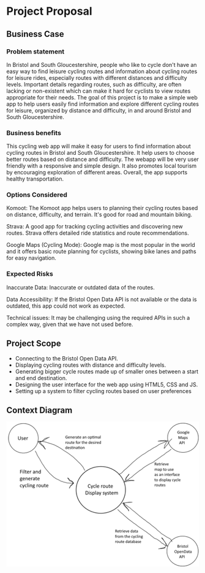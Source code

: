 # Project Proposal

## Business Case

### Problem statement
In Bristol and South Gloucestershire, people who like to cycle don't have an easy way to find leisure cycling routes and information about cycling routes for leisure rides, especially routes with different distances and difficulty levels. Important details regarding routes, such as difficulty, are often lacking or non-existent which can make it hard for cyclists to view routes appropriate for their needs. The goal of this project is to make a simple web app to help users easily find information and explore different cycling routes for leisure, organized by distance and difficulty, in and around Bristol and South Gloucestershire.
 
### Business benefits
This cycling web app will make it easy for users to find information about cycling routes in Bristol and South Gloucestershire. It help users to choose better routes based on distance and difficulty. The webapp will be very user friendly with a responsive and simple design. It also promotes local tourism by encouraging exploration of different areas. Overall, the app supports healthy transportation.

### Options Considered
Komoot: The Komoot app helps users to planning their cycling routes based on distance, difficulty, and terrain. It's good for road and mountain biking.

Strava: A good app for tracking cycling activities and discovering new routes. Strava offers detailed ride statistics and route recommendations.

Google Maps (Cycling Mode): Google map is the most popular in the world and it offers basic route planning for cyclists, showing bike lanes and paths for easy navigation.

### Expected Risks
Inaccurate Data: Inaccurate or outdated data of the routes.

Data Accessibility: If the Bristol Open Data API is not available or the data is outdated, this app could not work as expected.

Technical issues: It may be challenging using the required APIs in such a complex way, given that we have not used before.

## Project Scope
- Connecting to the Bristol Open Data API.
- Displaying cycling routes with distance and difficulty levels.
- Generating bigger cycle routes made up of smaller ones between a start and end destination.
- Designing the user interface for the web app using HTML5, CSS and JS.
- Setting up a system to filter cycling routes based on user preferences

## Context Diagram
![Insert your Context Diagram Here](images/ContextDiagram.png)
